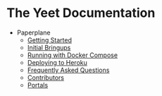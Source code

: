 The Yeet Documentation
=============

* Paperplane
    * [Getting Started](paperplane/getting-started.md)
    * [Initial Bringups](paperplane/initial.md)
    * [Running with Docker Compose](paperplane/compose.md)
    * [Deploying to Heroku](paperplane/heroku.md)
    * [Frequently Asked Questions](paperplane/faq.md)
    * [Contributors](paperplane/contributors.md)
    * [Portals](paperplane/portals.md)